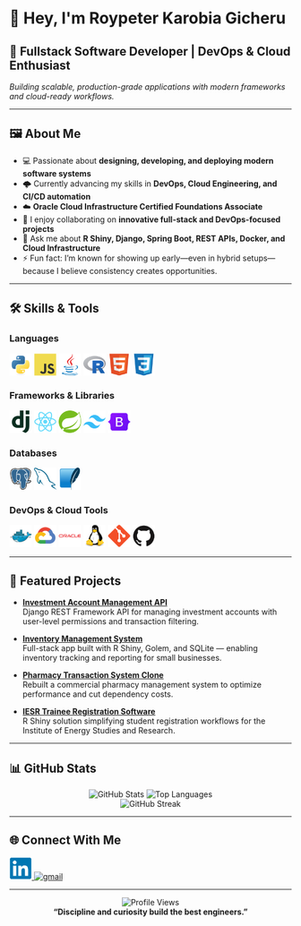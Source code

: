 # 👋 Hey, I'm Roypeter Karobia Gicheru  

## 🚀 Fullstack Software Developer | DevOps & Cloud Enthusiast  
*Building scalable, production-grade applications with modern frameworks and cloud-ready workflows.*

---

## 🖼️ About Me  

- 💻 Passionate about **designing, developing, and deploying modern software systems**  
- 🌩️ Currently advancing my skills in **DevOps, Cloud Engineering, and CI/CD automation**  
- ☁️ **Oracle Cloud Infrastructure Certified Foundations Associate**  
- 🤝 I enjoy collaborating on **innovative full-stack and DevOps-focused projects**  
- 💬 Ask me about **R Shiny, Django, Spring Boot, REST APIs, Docker, and Cloud Infrastructure**  
- ⚡ Fun fact: I’m known for showing up early—even in hybrid setups—because I believe consistency creates opportunities.  

---

## 🛠️ Skills & Tools  

### Languages  
<p align="left">
  <img src="https://raw.githubusercontent.com/devicons/devicon/master/icons/python/python-original.svg" alt="python" width="40" height="40">
  <img src="https://raw.githubusercontent.com/devicons/devicon/master/icons/javascript/javascript-original.svg" alt="javascript" width="40" height="40">
  <img src="https://raw.githubusercontent.com/devicons/devicon/master/icons/java/java-original.svg" alt="java" width="40" height="40">
  <img src="https://raw.githubusercontent.com/devicons/devicon/master/icons/r/r-original.svg" alt="r" width="40" height="40">
  <img src="https://raw.githubusercontent.com/devicons/devicon/master/icons/html5/html5-original.svg" alt="html5" width="40" height="40">
  <img src="https://raw.githubusercontent.com/devicons/devicon/master/icons/css3/css3-original.svg" alt="css3" width="40" height="40">
</p>

### Frameworks & Libraries  
<p align="left">
  <img src="https://raw.githubusercontent.com/devicons/devicon/master/icons/django/django-plain.svg" alt="django" width="40" height="40">
  <img src="https://raw.githubusercontent.com/devicons/devicon/master/icons/react/react-original.svg" alt="react" width="40" height="40">
  <img src="https://raw.githubusercontent.com/devicons/devicon/master/icons/spring/spring-original.svg" alt="spring" width="40" height="40">
  <img src="https://raw.githubusercontent.com/devicons/devicon/master/icons/tailwindcss/tailwindcss-original.svg" alt="tailwind" width="40" height="40">
  <img src="https://raw.githubusercontent.com/devicons/devicon/master/icons/bootstrap/bootstrap-original.svg" alt="bootstrap" width="40" height="40">
</p>

### Databases  
<p align="left">
  <img src="https://raw.githubusercontent.com/devicons/devicon/master/icons/postgresql/postgresql-original.svg" alt="postgresql" width="40" height="40">
  <img src="https://raw.githubusercontent.com/devicons/devicon/master/icons/mysql/mysql-original.svg" alt="mysql" width="40" height="40">
  <img src="https://raw.githubusercontent.com/devicons/devicon/master/icons/sqlite/sqlite-original.svg" alt="sqlite" width="40" height="40">
</p>

### DevOps & Cloud Tools  
<p align="left">
  <img src="https://raw.githubusercontent.com/devicons/devicon/master/icons/docker/docker-original.svg" alt="docker" width="40" height="40">
  <img src="https://raw.githubusercontent.com/devicons/devicon/master/icons/googlecloud/googlecloud-original.svg" alt="gcp" width="40" height="40">
  <img src="https://raw.githubusercontent.com/devicons/devicon/master/icons/oracle/oracle-original.svg" alt="oracle cloud" width="40" height="40">
  <img src="https://raw.githubusercontent.com/devicons/devicon/master/icons/linux/linux-original.svg" alt="linux" width="40" height="40">
  <img src="https://raw.githubusercontent.com/devicons/devicon/master/icons/git/git-original.svg" alt="git" width="40" height="40">
  <img src="https://raw.githubusercontent.com/devicons/devicon/master/icons/github/github-original.svg" alt="github" width="40" height="40">
</p>

---

## 🚀 Featured Projects  

- **[Investment Account Management API](https://github.com/roygicheru/investment-api)**  
  Django REST Framework API for managing investment accounts with user-level permissions and transaction filtering.

- **[Inventory Management System](https://github.com/roygicheru/inventory-system)**  
  Full-stack app built with R Shiny, Golem, and SQLite — enabling inventory tracking and reporting for small businesses.

- **[Pharmacy Transaction System Clone](https://github.com/roygicheru/pharmacy-clone)**  
  Rebuilt a commercial pharmacy management system to optimize performance and cut dependency costs.

- **[IESR Trainee Registration Software](https://github.com/roygicheru/iesr-registration)**  
  R Shiny solution simplifying student registration workflows for the Institute of Energy Studies and Research.

---

## 📊 GitHub Stats  

<div align="center">
  <img src="https://github-readme-stats.vercel.app/api?username=roygicheru&show_icons=true&theme=radical&hide_border=true" alt="GitHub Stats" height="170">
  <img src="https://github-readme-stats.vercel.app/api/top-langs/?username=roygicheru&layout=compact&theme=radical&hide_border=true" alt="Top Languages" height="170">
</div>

<div align="center">
  <img src="https://github-readme-streak-stats.herokuapp.com/?user=roygicheru&theme=radical&hide_border=true" alt="GitHub Streak">
</div>

---

## 🌐 Connect With Me  

<p align="left">
  <a href="https://www.linkedin.com/in/roy-gicheru-b3435b2b9/" target="_blank">
    <img src="https://raw.githubusercontent.com/devicons/devicon/master/icons/linkedin/linkedin-original.svg" alt="linkedin" width="40" height="40">
  </a>
  <a href="mailto:gicheru.k.roy@gmail.com" target="_blank">
    <img src="https://www.svgrepo.com/show/349502/gmail.svg" alt="gmail" width="40" height="40">
  </a>
</p>

---

<div align="center">
  <img src="https://komarev.com/ghpvc/?username=roygicheru&label=Profile%20Views&color=0e75b6&style=flat" alt="Profile Views">
</div>

<div align="center">  
  <strong>“Discipline and curiosity build the best engineers.”</strong>  
</div>
